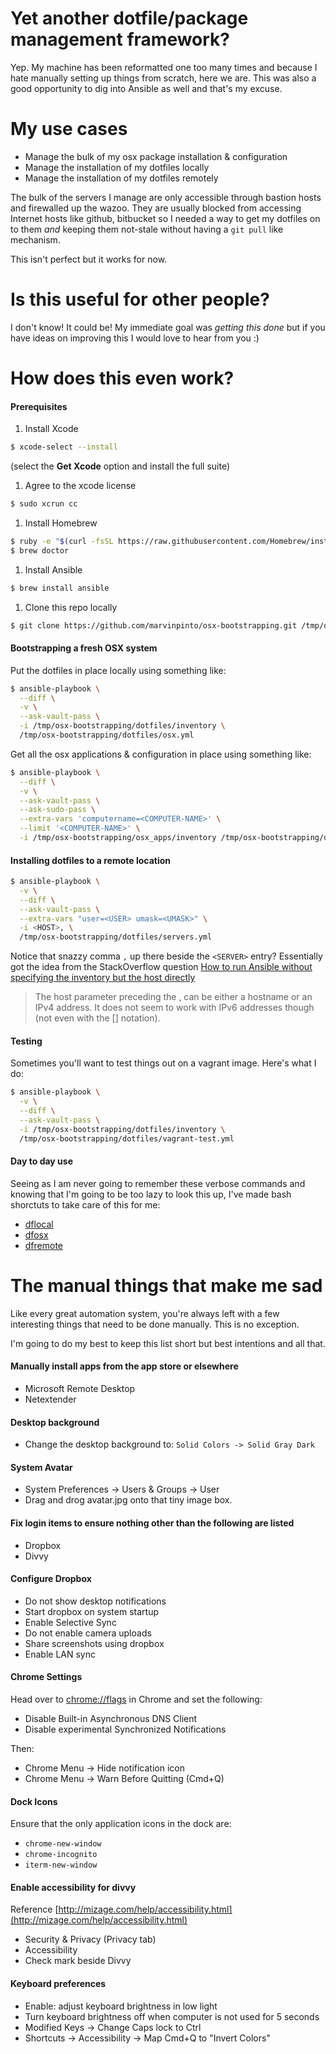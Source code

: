 # Yet another dotfile/package management framework?

Yep. My machine has been reformatted one too many times and because I hate
manually setting up things from scratch, here we are. This was also a good
opportunity to dig into Ansible as well and that's my excuse.

# My use cases

* Manage the bulk of my osx package installation & configuration
* Manage the installation of my dotfiles locally
* Manage the installation of my dotfiles remotely

The bulk of the servers I manage are only accessible through bastion hosts and
firewalled up the wazoo. They are usually blocked from accessing Internet hosts
like github, bitbucket so I needed a way to get my dotfiles on to them *and*
keeping them not-stale without having a `git pull` like mechanism.

This isn't perfect but it works for now.

# Is this useful for other people?

I don't know! It could be! My immediate goal was *getting this done* but if you
have ideas on improving this I would love to hear from you :)

# How does this even work?

#### Prerequisites

1. Install Xcode
  ```bash
  $ xcode-select --install
  ```
  (select the **Get Xcode** option and install the full suite)

1. Agree to the xcode license
  ```bash
  $ sudo xcrun cc
  ```

1. Install Homebrew
  ```bash
  $ ruby -e "$(curl -fsSL https://raw.githubusercontent.com/Homebrew/install/master/install)"
  $ brew doctor
  ```

1. Install Ansible
  ```bash
  $ brew install ansible
  ```

1. Clone this repo locally
  ```bash
  $ git clone https://github.com/marvinpinto/osx-bootstrapping.git /tmp/osx-bootstrapping
  ```

#### Bootstrapping a fresh OSX system

Put the dotfiles in place locally using something like:
```bash
$ ansible-playbook \
  --diff \
  -v \
  --ask-vault-pass \
  -i /tmp/osx-bootstrapping/dotfiles/inventory \
  /tmp/osx-bootstrapping/dotfiles/osx.yml
```

Get all the osx applications & configuration in place using something like:
```bash
$ ansible-playbook \
  --diff \
  -v \
  --ask-vault-pass \
  --ask-sudo-pass \
  --extra-vars 'computername=<COMPUTER-NAME>' \
  --limit '<COMPUTER-NAME>' \
  -i /tmp/osx-bootstrapping/osx_apps/inventory /tmp/osx-bootstrapping/osx_apps/osx.yml
```

#### Installing dotfiles to a remote location

```bash
$ ansible-playbook \
  -v \
  --diff \
  --ask-vault-pass \
  --extra-vars "user=<USER> umask=<UMASK>" \
  -i <HOST>, \
  /tmp/osx-bootstrapping/dotfiles/servers.yml
```

Notice that snazzy comma `,` up there beside the `<SERVER>` entry? Essentially
got the idea from the StackOverflow question [How to run Ansible without specifying the inventory but the host directly][1]

> The host parameter preceding the , can be either a hostname or an IPv4
> address. It does not seem to work with IPv6 addresses though (not even with
> the [] notation).

[1]: http://stackoverflow.com/a/18255256/1101070

#### Testing

Sometimes you'll want to test things out on a vagrant image. Here's what I do:

```bash
$ ansible-playbook \
  -v \
  --diff \
  --ask-vault-pass \
  -i /tmp/osx-bootstrapping/dotfiles/inventory \
  /tmp/osx-bootstrapping/dotfiles/vagrant-test.yml
```

#### Day to day use

Seeing as I am never going to remember these verbose commands and knowing that
I'm going to be too lazy to look this up, I've made bash shorctuts to take care
of this for me:

* [dflocal][2]
* [dfosx][3]
* [dfremote][4]

[2]: ./dotfiles/roles/osx/files/aliases#L36
[3]: ./dotfiles/roles/osx/files/aliases#L39
[4]: ./dotfiles/roles/osx/files/functions#L3

# The manual things that make me sad

Like every great automation system, you're always left with a few interesting
things that need to be done manually. This is no exception.

I'm going to do my best to keep this list short but best intentions and all
that.

#### Manually install apps from the app store or elsewhere
* Microsoft Remote Desktop
* Netextender

#### Desktop background
* Change the desktop background to: `Solid Colors -> Solid Gray Dark`

#### System Avatar
* System Preferences -> Users & Groups -> User
* Drag and drog avatar.jpg onto that tiny image box.

#### Fix login items to ensure nothing other than the following are listed
* Dropbox
* Divvy

#### Configure Dropbox
* Do not show desktop notifications
* Start dropbox on system startup
* Enable Selective Sync
* Do not enable camera uploads
* Share screenshots using dropbox
* Enable LAN sync

#### Chrome Settings
Head over to [chrome://flags](http://chrome:flags) in Chrome and set the following:
* Disable Built-in Asynchronous DNS Client
* Disable experimental Synchronized Notifications

Then:

* Chrome Menu -> Hide notification icon
* Chrome Menu -> Warn Before Quitting (Cmd+Q)

#### Dock Icons
Ensure that the only application icons in the dock are:
* `chrome-new-window`
* `chrome-incognito`
* `iterm-new-window`

#### Enable accessibility for divvy
Reference [http://mizage.com/help/accessibility.html](http://mizage.com/help/accessibility.html)
* Security & Privacy (Privacy tab)
* Accessibility
* Check mark beside Divvy

#### Keyboard preferences
* Enable: adjust keyboard brightness in low light
* Turn keyboard brightness off when computer is not used for 5 seconds
* Modified Keys -> Change Caps lock to Ctrl
* Shortcuts -> Accessibility -> Map Cmd+Q to "Invert Colors"
